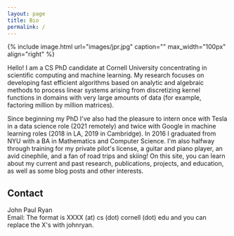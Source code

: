 ```yaml
---
layout: page
title: Bio
permalink: /
---
```


{% include image.html url="images/jpr.jpg" caption="" max_width="100px" align="right" %}

Hello! I am a CS PhD candidate at Cornell University concentrating in scientific computing and machine learning. My research focuses on developing fast efficient algorithms based on analytic and algebraic methods to process linear systems arising from discretizing kernel functions in domains with very large amounts of data (for example, factoring million by million matrices). 

Since beginning my PhD I've also had the pleasure to intern once with Tesla in a data science role (2021 remotely) and twice with Google in machine learning roles (2018 in LA, 2019 in Cambridge). In 2016 I graduated from NYU with a BA in Mathematics and Computer Science. I'm also halfway through training for my private pilot's license, a guitar and piano player, an avid cinephile, and a fan of road trips and skiing! On this site, you can learn about my current and past research, publications, projects, and education, as well as some blog posts and other interests.  

## Contact

John Paul Ryan <br />
Email: The format is XXXX (at) cs (dot) cornell (dot) edu and you can replace the X's with johnryan. 

